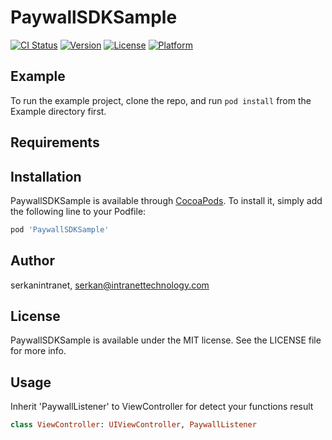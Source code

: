 # PaywallSDKSample

[![CI Status](https://img.shields.io/travis/serkanintranet/PaywallSDKSample.svg?style=flat)](https://travis-ci.org/serkanintranet/PaywallSDKSample)
[![Version](https://img.shields.io/cocoapods/v/PaywallSDKSample.svg?style=flat)](https://cocoapods.org/pods/PaywallSDKSample)
[![License](https://img.shields.io/cocoapods/l/PaywallSDKSample.svg?style=flat)](https://cocoapods.org/pods/PaywallSDKSample)
[![Platform](https://img.shields.io/cocoapods/p/PaywallSDKSample.svg?style=flat)](https://cocoapods.org/pods/PaywallSDKSample)

## Example

To run the example project, clone the repo, and run `pod install` from the Example directory first.

## Requirements

## Installation

PaywallSDKSample is available through [CocoaPods](https://cocoapods.org). To install
it, simply add the following line to your Podfile:

```ruby
pod 'PaywallSDKSample'
```

## Author

serkanintranet, serkan@intranettechnology.com

## License

PaywallSDKSample is available under the MIT license. See the LICENSE file for more info.

## Usage

Inherit 'PaywallListener' to ViewController for detect your functions result

```ruby
class ViewController: UIViewController, PaywallListener
```
